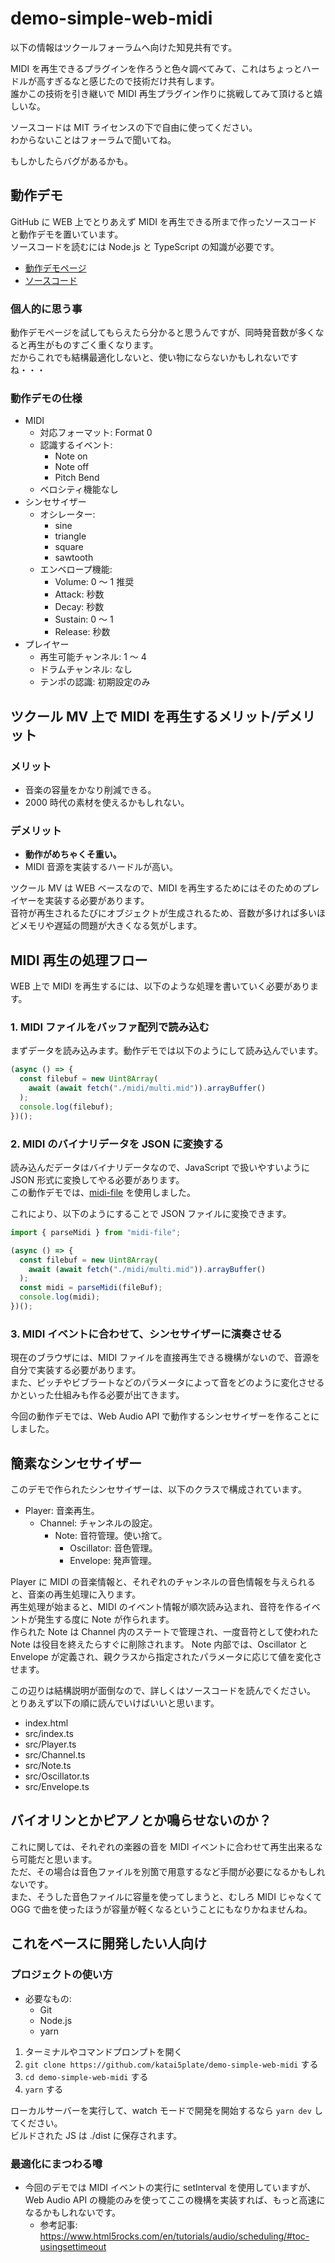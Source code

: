 # demo-simple-web-midi

以下の情報はツクールフォーラムへ向けた知見共有です。

MIDI を再生できるプラグインを作ろうと色々調べてみて、これはちょっとハードルが高すぎるなと感じたので技術だけ共有します。  
誰かこの技術を引き継いで MIDI 再生プラグイン作りに挑戦してみて頂けると嬉しいな。

ソースコードは MIT ライセンスの下で自由に使ってください。  
わからないことはフォーラムで聞いてね。

もしかしたらバグがあるかも。

## 動作デモ

GitHub に WEB 上でとりあえず MIDI を再生できる所まで作ったソースコードと動作デモを置いています。  
ソースコードを読むには Node.js と TypeScript の知識が必要です。

- [動作デモページ](https://katai5plate.github.io/demo-simple-web-midi/)
- [ソースコード](https://github.com/katai5plate/demo-simple-web-midi)

### 個人的に思う事

動作デモページを試してもらえたら分かると思うんですが、同時発音数が多くなると再生がものすごく重くなります。  
だからこれでも結構最適化しないと、使い物にならないかもしれないですね・・・

### 動作デモの仕様

- MIDI
  - 対応フォーマット: Format 0
  - 認識するイベント:
    - Note on
    - Note off
    - Pitch Bend
  - ベロシティ機能なし
- シンセサイザー
  - オシレーター:
    - sine
    - triangle
    - square
    - sawtooth
  - エンベロープ機能:
    - Volume: 0 ～ 1 推奨
    - Attack: 秒数
    - Decay: 秒数
    - Sustain: 0 ～ 1
    - Release: 秒数
- プレイヤー
  - 再生可能チャンネル: 1 ～ 4
  - ドラムチャンネル: なし
  - テンポの認識: 初期設定のみ

## ツクール MV 上で MIDI を再生するメリット/デメリット

### メリット

- 音楽の容量をかなり削減できる。
- 2000 時代の素材を使えるかもしれない。

### デメリット

- **動作がめちゃくそ重い。**
- MIDI 音源を実装するハードルが高い。

ツクール MV は WEB ベースなので、MIDI を再生するためにはそのためのプレイヤーを実装する必要があります。  
音符が再生されるたびにオブジェクトが生成されるため、音数が多ければ多いほどメモリや遅延の問題が大きくなる気がします。

## MIDI 再生の処理フロー

WEB 上で MIDI を再生するには、以下のような処理を書いていく必要があります。

### 1. MIDI ファイルをバッファ配列で読み込む

まずデータを読み込みます。動作デモでは以下のようにして読み込んでいます。

```js
(async () => {
  const filebuf = new Uint8Array(
    await (await fetch("./midi/multi.mid")).arrayBuffer()
  );
  console.log(filebuf);
})();
```

### 2. MIDI のバイナリデータを JSON に変換する

読み込んだデータはバイナリデータなので、JavaScript で扱いやすいように JSON 形式に変換してやる必要があります。  
この動作デモでは、[midi-file](https://www.npmjs.com/package/midi-file) を使用しました。

これにより、以下のようにすることで JSON ファイルに変換できます。

```js
import { parseMidi } from "midi-file";

(async () => {
  const filebuf = new Uint8Array(
    await (await fetch("./midi/multi.mid")).arrayBuffer()
  );
  const midi = parseMidi(fileBuf);
  console.log(midi);
})();
```

### 3. MIDI イベントに合わせて、シンセサイザーに演奏させる

現在のブラウザには、MIDI ファイルを直接再生できる機構がないので、音源を自分で実装する必要があります。  
また、ピッチやビブラートなどのパラメータによって音をどのように変化させるかといった仕組みも作る必要が出てきます。

今回の動作デモでは、Web Audio API で動作するシンセサイザーを作ることにしました。

## 簡素なシンセサイザー

このデモで作られたシンセサイザーは、以下のクラスで構成されています。

- Player: 音楽再生。
  - Channel: チャンネルの設定。
    - Note: 音符管理。使い捨て。
      - Oscillator: 音色管理。
      - Envelope: 発声管理。

Player に MIDI の音楽情報と、それぞれのチャンネルの音色情報を与えられると、音楽の再生処理に入ります。  
再生処理が始まると、MIDI のイベント情報が順次読み込まれ、音符を作るイベントが発生する度に Note が作られます。  
作られた Note は Channel 内のステートで管理され、一度音符として使われた Note は役目を終えたらすぐに削除されます。
Note 内部では、Oscillator と Envelope が定義され、親クラスから指定されたパラメータに応じて値を変化させます。

この辺りは結構説明が面倒なので、詳しくはソースコードを読んでください。  
とりあえず以下の順に読んでいけばいいと思います。

- index.html
- src/index.ts
- src/Player.ts
- src/Channel.ts
- src/Note.ts
- src/Oscillator.ts
- src/Envelope.ts

## バイオリンとかピアノとか鳴らせないのか？

これに関しては、それぞれの楽器の音を MIDI イベントに合わせて再生出来るなら可能だと思います。  
ただ、その場合は音色ファイルを別箇で用意するなど手間が必要になるかもしれないです。  
また、そうした音色ファイルに容量を使ってしまうと、むしろ MIDI じゃなくて OGG で曲を使ったほうが容量が軽くなるということにもなりかねませんね。

## これをベースに開発したい人向け

### プロジェクトの使い方

- 必要なもの:
  - Git
  - Node.js
  - yarn

1. ターミナルやコマンドプロンプトを開く
2. `git clone https://github.com/katai5plate/demo-simple-web-midi` する
3. `cd demo-simple-web-midi` する
4. `yarn` する

ローカルサーバーを実行して、watch モードで開発を開始するなら `yarn dev` してください。  
ビルドされた JS は ./dist に保存されます。

### 最適化にまつわる噂

- 今回のデモでは MIDI イベントの実行に setInterval を使用していますが、Web Audio API の機能のみを使ってここの機構を実装すれば、もっと高速になるかもしれないです。
  - 参考記事: https://www.html5rocks.com/en/tutorials/audio/scheduling/#toc-usingsettimeout
